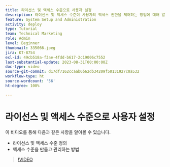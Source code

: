 ```yaml
---
title: 라이선스 및 액세스 수준으로 사용자 설정
description: 라이선스 및 액세스 수준이 사용자의 액세스 권한을 제어하는 방법에 대해 알아봅니다. 시스템에서 작업 역할이 사용되는 방법에 대해 알아봅니다.
feature: System Setup and Administration
activity: deploy
type: Tutorial
team: Technical Marketing
role: Admin
level: Beginner
thumbnail: 335066.jpeg
jira: KT-8754
exl-id: 49cb518a-f3ae-4fdd-b617-2c19006c7552
last-substantial-update: 2023-08-31T00:00:00Z
doc-type: video
source-git-commit: d17df7162ccaab6b62db34209f50131927c0a532
workflow-type: ht
source-wordcount: '56'
ht-degree: 100%

---
```


# 라이선스 및 액세스 수준으로 사용자 설정

이 비디오를 통해 다음과 같은 사항을 알아볼 수 있습니다.

* 라이선스 및 액세스 수준 정의
* 액세스 수준을 만들고 관리하는 방법

>[!VIDEO](https://video.tv.adobe.com/v/3421304/?quality=12&learn=on&enablevpops&captions=kor)
